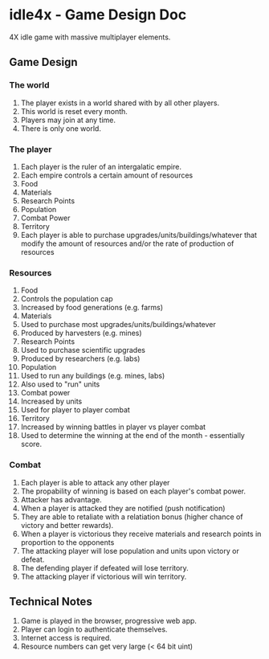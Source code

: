 # idle4x - Game Design Doc

4X idle game with massive multiplayer elements.

## Game Design

### The world
1. The player exists in a world shared with by all other players.
2. This world is reset every month.
3. Players may join at any time.
4. There is only one world.

### The player
1. Each player is the ruler of an intergalatic empire.
2. Each empire controls a certain amount of resources
  1. Food
  2. Materials
  3. Research Points
  4. Population
  5. Combat Power
  6. Territory
3. Each player is able to purchase upgrades/units/buildings/whatever
   that modify the amount of resources and/or the rate of production of
   resources

### Resources
1. Food
  1. Controls the population cap
  2. Increased by food generations (e.g. farms)
2. Materials
  1. Used to purchase most upgrades/units/buildings/whatever
  2. Produced by harvesters (e.g. mines)
3. Research Points
  1. Used to purchase scientific upgrades
  2. Produced by researchers (e.g. labs)
4. Population
  1. Used to run any buildings (e.g. mines, labs)
  2. Also used to "run" units
5. Combat power
  1. Increased by units
  2. Used for player to player combat
6. Territory
  1. Increased by winning battles in player vs player combat
  2. Used to determine the winning at the end of the month - essentially score.


### Combat
1. Each player is able to attack any other player
2. The propability of winning is based on each player's combat power.
3. Attacker has advantage.
4. When a player is attacked they are notified (push notification)
5. They are able to retaliate with a relatiation bonus (higher chance
   of victory and better rewards).
6. When a player is victorious they receive materials and research points 
   in proportion to the opponents
7. The attacking player will lose population and units upon victory or defeat.
8. The defending player if defeated will lose territory.
9. The attacking player if victorious will win territory.

## Technical Notes
1. Game is played in the browser, progressive web app.
2. Player can login to authenticate themselves.
3. Internet access is required.
4. Resource numbers can get very large (< 64 bit uint)

